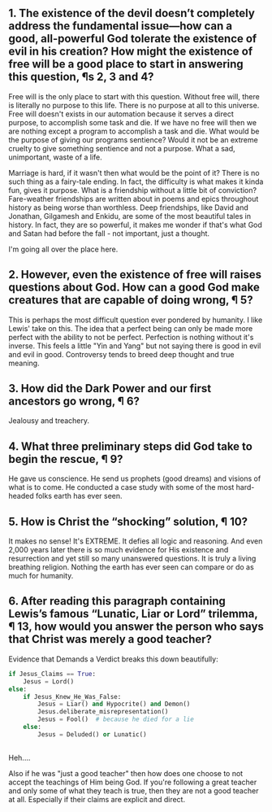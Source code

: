 ## 1. The existence of the devil doesn’t completely address the fundamental issue—how can a good, all-powerful God tolerate the existence of evil in his creation? How might the existence of free will be a good place to start in answering this question, ¶s 2, 3 and 4?

Free will is the only place to start with this question. Without free will, there is literally no purpose to this life. There is no purpose at all to this universe. Free will doesn't exists in our automation because it serves a direct purpose, to accomplish some task and die. If we have no free will then we are nothing except a program to accomplish a task and die. What would be the purpose of giving our programs sentience? Would it not be an extreme cruelty to give something sentience and not a purpose. What a sad, unimportant, waste of a life.

Marriage is hard, if it wasn't then what would be the point of it? There is no such thing as a fairy-tale ending. In fact, the difficulty is what makes it kinda fun, gives it purpose. What is a friendship without a little bit of conviction? Fare-weather friendships are written about in poems and epics throughout history as being worse than worthless. Deep friendships, like David and Jonathan, Gilgamesh and Enkidu, are some of the most beautiful tales in history. In fact, they are so powerful, it makes me wonder if that's what God and Satan had before the fall - not important, just a thought. 

I'm going all over the place here.
## 2. However, even the existence of free will raises questions about God. How can a good God make creatures that are capable of doing wrong, ¶ 5? 

This is perhaps the most difficult question ever pondered by humanity. I like Lewis' take on this. The idea that a perfect being can only be made more perfect with the ability to not be perfect. Perfection is nothing without it's inverse. This feels a little  "Yin and Yang" but not saying there is good in evil and evil in good. Controversy tends to breed deep thought and true meaning.

## 3. How did the Dark Power and our first ancestors go wrong, ¶ 6?

Jealousy and treachery. 

## 4. What three preliminary steps did God take to begin the rescue, ¶ 9?

He gave us conscience.
He send us prophets (good dreams) and visions of what is to come.
He conducted a case study with some of the most hard-headed folks earth has ever seen.

## 5. How is Christ the “shocking” solution, ¶ 10?

It makes no sense! It's EXTREME. It defies all logic and reasoning. And even 2,000 years later there is so much evidence for His existence and resurrection and yet still so many unanswered questions. It is truly a living breathing religion. Nothing the earth has ever seen can compare or do as much for humanity.

## 6. After reading this paragraph containing Lewis’s famous “Lunatic, Liar or Lord” trilemma, ¶ 13, how would you answer the person who says that Christ was merely a good teacher?

Evidence that Demands a Verdict breaks this down beautifully:

``` python
if Jesus_Claims == True:
	Jesus = Lord()
else:
	if Jesus_Knew_He_Was_False:
		Jesus = Liar() and Hypocrite() and Demon()
		Jesus.deliberate_misrepresentation()
		Jesus = Fool()  # because he died for a lie
	else:
		Jesus = Deluded() or Lunatic()
		
```

Heh.... 

Also if he was "just a good teacher" then how does one choose to not accept the teachings of Him being God. If you're following a great teacher and only some of what they teach is true, then they are not a good teacher at all. Especially if their claims are explicit and direct.
